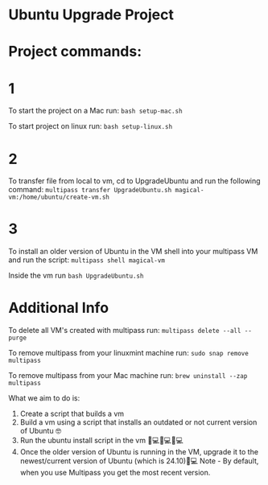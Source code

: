 # Ubuntu Upgrade Project

# Project commands:

# 1
To start the project on a Mac run:
`bash setup-mac.sh` 

To start project on linux run:
`bash setup-linux.sh`

# 2
To transfer file from local to vm, cd to UpgradeUbuntu and run the following command:
`multipass transfer UpgradeUbuntu.sh magical-vm:/home/ubuntu/create-vm.sh`

# 3
To install an older version of Ubuntu in the VM shell into your multipass VM and run the  script: 
`multipass shell magical-vm`

Inside the vm run 
`bash UpgradeUbuntu.sh`

# Additional Info
To delete all VM's created with multipass run:
`multipass delete --all --purge`

To remove multipass from your linuxmint machine run:
`sudo snap remove multipass`

To remove multipass from your Mac machine run:
`brew uninstall --zap multipass`


What we aim to do is:
1. Create a script that builds a vm 
2. Build a vm using a script that installs an outdated or not current version of Ubuntu 🤓
3. Run the ubuntu install script in the vm 👨💻👩💻🧑💻
4. Once the older version of Ubuntu is running in the VM, upgrade it to the newest/current version of Ubuntu (which is 24.10)🎉💻
Note - By default, when you use Multipass you get the most recent version.
